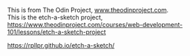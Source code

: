 This is from The Odin Project, www.theodinproject.com.  
This is the etch-a-sketch project, https://www.theodinproject.com/courses/web-development-101/lessons/etch-a-sketch-project

https://rpllpr.github.io/etch-a-sketch/
